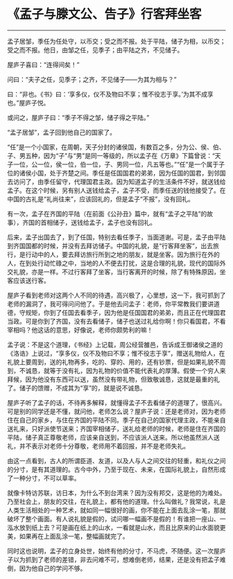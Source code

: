 # 《孟子与滕文公、告子》行客拜坐客

------

孟子居邹，季任为任处守，以币交；受之而不报。处于平陆，储子为相，以币交；受之而不报。他日，由邹之任，见季子；由平陆之齐，不见储子。

屋庐子喜曰：“连得间矣！”

问曰：“夫子之任，见季子；之齐，不见储子——为其为相与？”

曰：“非也。《书》曰：‘享多仪，仪不及物曰不享；惟不役志于享。’为其不成享也。”屋庐子悦。

或问之，屋庐子曰：“季子不得之邹，储子得之平陆。”

“孟子居邹”，孟子回到他自己的国家了。

“任”是一个小国家，在周朝，天子分封的诸侯国，有数百之多，分为公、侯、伯、子、男五种，因为“子”与“男”是同一等级的，所以孟子在《万章》下篇曾说：“天子一位，公一位，侯一位，伯一位，子、男同一位，凡五等也。”“任”是一个属于子位的诸侯小国，处于齐楚之间。季任是任国国君的弟弟，因为任国的国君，到邻国去访问了，由季任留守，代理国君主政。因为知道孟子的生活条件不好，就送钱给孟子。在这个时候，另有别人送钱给孟子，孟子不受，而季任送的钱他接受了。在中国的古礼是“礼尚往来”，应该回礼的，但是孟子“不报”，没有回礼。

有一次，孟子在齐国的平陆（在前面《公孙丑》篇中，就有“孟子之平陆”的故事），齐国的首相储子，送钱给孟子，孟子也没有回礼。

后来，孟子出国去了，到了任国，特别去看任季子，当面道谢。可是，孟子由平陆到齐国国都的时候，并没有去拜访储子。中国的礼貌，是“行客拜坐客”，出去旅行，是行动中的人，要去拜访旅行所到之地的朋友，就是坐客。因为旅行在外的人，在到处行动忙碌之中，当地的人不便去打扰，这是合理的礼貌，现代的国际外交礼貌，亦是一样。不过行客拜了坐客，当行客离开的时候，除了有特殊原因，坐客应该送行客。

屋庐子看到老师对这两个人不同的待遇，高兴极了，心里想，这一下，我可抓到了老师的漏洞了，我可得问问他了。于是他去问孟子：老师，你平常教我们要讲道德，守规矩，你到了任国去看季子，因为他是任国国君的弟弟，而且正在代理国君当政。可是你到了齐国，没有去看储子，储子也送过礼给你啊！你只看国君，不看宰相吗？他这话的意思，好像说，老师你颇势利的嘛！

孟子说：不是这个道理，《书经》上记载，周公经营雒邑，告诉成王御诸侯之道的《洛诰》上说过，“享多仪，仪不及物曰不享；惟不役志于享”，赠送礼物给人，在礼貌上要周到，送的礼物再多，吃的、穿的、用的，还有钞票，但是如果礼貌不周到，不诚恳，就等于没有礼，因为礼物的价值不能代表礼的厚薄。假使一个穷人来拜候，因为他没有东西可以送，虽然没有带礼物，但致敬诚恳，这就是最重的礼了。储子的馈赠，不成其为“享”的，就是说不诚恳。

屋庐子听了孟子的话，不待再多解释，就懂得孟子不去看储子的道理了，很高兴。可是别的同学还是不懂，就问他，老师怎么说？屋庐子说：还是老师对，因为老师住在自己的家乡，与住在齐国的平陆不同。季子在自己的国家代理主政，不能亲自送礼来，只好派使节送来；齐国宰相储子，送礼给老师的时候，老师是住在齐国的平陆，储子真正尊敬老师，应该亲自送到，不应该派人送来。所以他虽然派人送礼，并不表示对老师十分尊敬，老师用不着回报，并不是老师失礼。

由这一点看到，古人的所谓臣道、友道，以及人与人之间交往的轻重，和礼仪之间的分寸，是有其道理的。古今中外，乃至于现在、未来，在国际礼貌上，自然形成了一种分寸，不可以草率。

就像卡特访苏联，访日本，为什么不到台湾来？因为没有邦交，这是他的为难处。乃至社会上，朋友的交往，在礼貌上，都有他的道理。什么叫做礼？我常说，礼是人类生活相处的一种艺术，就如同一幅很好的画，你不能在上面去乱涂一笔，那就破坏了整个画面。有人说礼貌是假的，试问哪一幅画不是假的！有谁把一座山、一泓水放到纸上去？可是画在纸上的山水，一看就是山水，而且比原来的山水面貌更美，如果再在上面乱涂一笔，整幅画就完了。

同时这也说明，孟子的立身处世，始终有他的分寸，不马虎，不随便。这一次屋庐子以为抓到了老师的差错，非去问难不可，想难倒老师，结果，还是没有把孟子难倒，因为他自己的学问不够。

